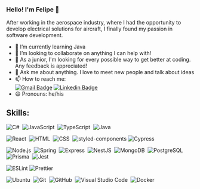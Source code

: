 ### Hello! I'm Felipe 👋

After working in the aerospace industry, where I had the opportunity to develop electrical solutions for aircraft, I finally found my passion in software development.

- 🌱 I’m currently learning Java
- 👯 I’m looking to collaborate on anything I can help with!
- 🤔 As a junior, I'm looking for every possible way to get better at coding. Any feedback is appreciated!
- 💬 Ask me about anything. I love to meet new people and talk about ideas
- 📫 How to reach me: \
   [![Gmail Badge](https://img.shields.io/badge/-Gmail-c14438?style=flat&logo=Gmail&logoColor=white&link=mailto:fycorsak@gmail.com)](mailto:fycorsak@gmail.com)
  [![Linkedin Badge](https://img.shields.io/badge/-LinkedIn-blue?style=flat&logo=Linkedin&logoColor=white&link=https://www.linkedin.com/in/felipe-sakuma-0b1125186/)](https://www.linkedin.com/in/felipe-sakuma/)
- 😄 Pronouns: he/his

## Skills:

![C#](https://img.shields.io/badge/-CSharp-black?style=flat&logo=csharp)&nbsp;
![JavaScript](https://img.shields.io/badge/-JavaScript-black?style=flat&logo=javascript)&nbsp;
![TypeScript](https://img.shields.io/badge/-TypeScript-black?style=flat&logo=typescript)&nbsp;
![Java](https://img.shields.io/badge/-Java-black?style=flat&logo=java)&nbsp;

![React](https://img.shields.io/badge/-React-black?style=flat&logo=react)&nbsp;
![HTML](https://img.shields.io/badge/-HTML-black?style=flat&logo=HTML5)&nbsp;
![CSS](https://img.shields.io/badge/-CSS-black?style=flat&logo=CSS3&logoColor=1572B6)&nbsp;
![styled-components](https://img.shields.io/badge/-styled--components-black?style=flat&logo=styled-components)
![Cypress](https://img.shields.io/badge/-Cypress-black?style=flat&logo=cypress)

![Node.js](https://img.shields.io/badge/-Node.js-black?style=flat&logo=node.js)&nbsp;
![Spring](https://img.shields.io/badge/-Spring-black?style=flat&logo=spring)&nbsp;
![Express](https://img.shields.io/badge/-Express-black?style=flat&logo=express)&nbsp;
![NestJS](https://img.shields.io/badge/-NestJS-black?style=flat&logo=nestjs&logoColor=e0234e)&nbsp;
![MongoDB](https://img.shields.io/badge/-MongoDB-black?style=flat&logo=MongoDB)&nbsp;
![PostgreSQL](https://img.shields.io/badge/-PostgreSQL-black?style=flat&logo=postgresql)&nbsp;
![Prisma](https://img.shields.io/badge/-Prisma-black?style=flat&logo=prisma)&nbsp;
![Jest](https://img.shields.io/badge/-Jest-black?style=flat&logo=jest&logoColor=C53C14)&nbsp;

![ESLint](https://img.shields.io/badge/-ESLint-black?style=flat&logo=eslint&logoColor=3e2c9a)
![Prettier](https://img.shields.io/badge/-Prettier-black?style=flat&logo=prettier)

![Ubuntu](https://img.shields.io/badge/-Ubuntu-black?style=flat&logo=ubuntu)&nbsp;
![Git](https://img.shields.io/badge/-Git-black?style=flat&logo=git)&nbsp;
![GitHub](https://img.shields.io/badge/-GitHub-black?style=flat&logo=github)&nbsp;
![Visual Studio Code](https://img.shields.io/badge/-Visual%20Studio%20Code-black?style=flat&logo=visual-studio-code&logoColor=007ACC)&nbsp;
![Docker](https://img.shields.io/badge/-Docker-black?style=flat&logo=docker)
